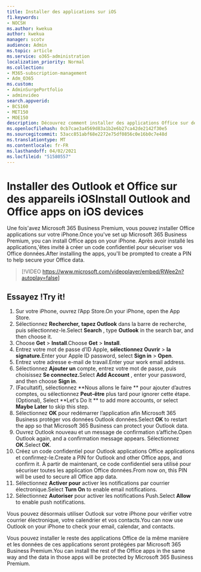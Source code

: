 ```yaml
---
title: Installer des applications sur iOS
f1.keywords:
- NOCSH
ms.author: kwekua
author: kwekua
manager: scotv
audience: Admin
ms.topic: article
ms.service: o365-administration
localization_priority: Normal
ms.collection:
- M365-subscription-management
- Adm_O365
ms.custom:
- AdminSurgePortfolio
- adminvideo
search.appverid:
- BCS160
- MET150
- MOE150
description: Découvrez comment installer des applications Office sur des appareils iOS.
ms.openlocfilehash: 0cb7cae3a4569d83a1b2e6b27ca42de2142f30e5
ms.sourcegitcommit: 53acc851abf68e2272e75df0856c0e16b0c7e48d
ms.translationtype: MT
ms.contentlocale: fr-FR
ms.lasthandoff: 04/02/2021
ms.locfileid: "51580557"
---
```

# <a name="install-outlook-and-office-apps-on-ios-devices"></a><span data-ttu-id="77340-103">Installer des Outlook et Office sur des appareils iOS</span><span class="sxs-lookup"><span data-stu-id="77340-103">Install Outlook and Office apps on iOS devices</span></span>

<span data-ttu-id="77340-104">Une fois&#39;avez Microsoft 365 Business Premium, vous pouvez installer Office applications sur votre iPhone.</span><span class="sxs-lookup"><span data-stu-id="77340-104">Once you&#39;ve set up Microsoft 365 Business Premium, you can install Office apps on your iPhone.</span></span> <span data-ttu-id="77340-105">Après avoir installé les applications,&#39;êtes invité à créer un code confidentiel pour sécuriser vos Office données.</span><span class="sxs-lookup"><span data-stu-id="77340-105">After installing the apps, you&#39;ll be prompted to create a PIN to help secure your Office data.</span></span>

> [!VIDEO https://www.microsoft.com/videoplayer/embed/RWee2n?autoplay=false]

## <a name="try-it"></a><span data-ttu-id="77340-106">Essayez !</span><span class="sxs-lookup"><span data-stu-id="77340-106">Try it!</span></span>

1. <span data-ttu-id="77340-107">Sur votre iPhone, ouvrez l’App Store.</span><span class="sxs-lookup"><span data-stu-id="77340-107">On your iPhone, open the App Store.</span></span>
2. <span data-ttu-id="77340-108">Sélectionnez **Rechercher,** **tapez Outlook** dans la barre de recherche, puis sélectionnez-le.</span><span class="sxs-lookup"><span data-stu-id="77340-108">Select  **Search** , type  **Outlook** in the search bar, and then choose it.</span></span>
3. <span data-ttu-id="77340-109">Choose **Get**   >   **Install**.</span><span class="sxs-lookup"><span data-stu-id="77340-109">Choose  **Get**  >  **Install**.</span></span>
4. <span data-ttu-id="77340-110">Entrez votre mot de passe d’ID Apple, **sélectionnez Ouvrir**  >   **la signature.**</span><span class="sxs-lookup"><span data-stu-id="77340-110">Enter your Apple ID password, select **Sign in** >  **Open**.</span></span>
5. <span data-ttu-id="77340-111">Entrez votre adresse e-mail de travail.</span><span class="sxs-lookup"><span data-stu-id="77340-111">Enter your work email address.</span></span>
6. <span data-ttu-id="77340-112">Sélectionnez **Ajouter un** compte, entrez votre mot de passe, puis choisissez **Se connectez.**</span><span class="sxs-lookup"><span data-stu-id="77340-112">Select  **Add Account** , enter your password, and then choose  **Sign in**.</span></span>
7. <span data-ttu-id="77340-113">(Facultatif), sélectionnez \*\*Nous allons le faire \*\* pour ajouter d’autres comptes, ou sélectionnez  **Peut-être**  plus tard pour ignorer cette étape.</span><span class="sxs-lookup"><span data-stu-id="77340-113">(Optional), Select  \*\*Let's Do It \*\* to add more accounts, or select  **Maybe Later**  to skip this step.</span></span>
8. <span data-ttu-id="77340-114">Sélectionnez **OK** pour redémarrer l’application afin Microsoft 365 Business protéger vos données Outlook données.</span><span class="sxs-lookup"><span data-stu-id="77340-114">Select  **OK** to restart the app so that Microsoft 365 Business  can protect your Outlook data.</span></span>
9. <span data-ttu-id="77340-115">Ouvrez Outlook nouveau et un message de confirmation s’affiche.</span><span class="sxs-lookup"><span data-stu-id="77340-115">Open Outlook again, and a confirmation message appears.</span></span> <span data-ttu-id="77340-116">Sélectionnez  **OK**.</span><span class="sxs-lookup"><span data-stu-id="77340-116">Select  **OK**.</span></span>
10. <span data-ttu-id="77340-117">Créez un code confidentiel pour Outlook applications Office applications et confirmez-le.</span><span class="sxs-lookup"><span data-stu-id="77340-117">Create a PIN for Outlook and other Office apps, and confirm it.</span></span> <span data-ttu-id="77340-118">À partir de maintenant, ce code confidentiel sera utilisé pour sécuriser toutes les application Office données.</span><span class="sxs-lookup"><span data-stu-id="77340-118">From now on, this PIN will be used to secure all Office app data.</span></span>
11. <span data-ttu-id="77340-119">Sélectionnez  **Activer pour**  activer les notifications par courrier électronique.</span><span class="sxs-lookup"><span data-stu-id="77340-119">Select  **Turn On**  to enable email notifications.</span></span>
12. <span data-ttu-id="77340-120">Sélectionnez  **Autoriser** pour activer les notifications Push.</span><span class="sxs-lookup"><span data-stu-id="77340-120">Select  **Allow** to enable push notifications.</span></span>

<span data-ttu-id="77340-121">Vous pouvez désormais utiliser Outlook sur votre iPhone pour vérifier votre courrier électronique, votre calendrier et vos contacts.</span><span class="sxs-lookup"><span data-stu-id="77340-121">You can now use Outlook on your iPhone to check your email, calendar, and contacts.</span></span>

<span data-ttu-id="77340-122">Vous pouvez installer le reste des applications Office de la même manière et les données de ces applications seront protégées par Microsoft 365 Business Premium.</span><span class="sxs-lookup"><span data-stu-id="77340-122">You can install the rest of the Office apps in the same way and the data in those apps will be protected by Microsoft 365 Business Premium.</span></span>